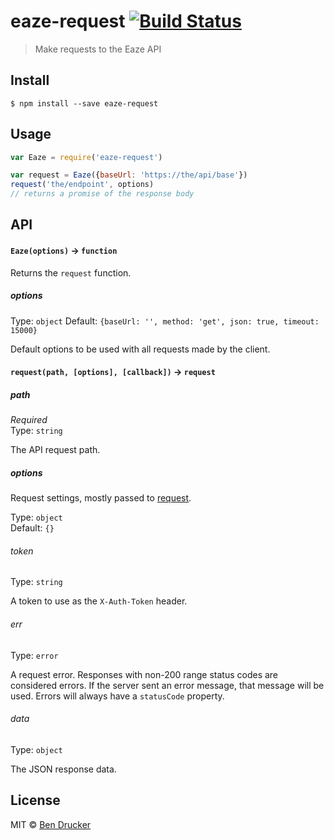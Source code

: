 # eaze-request [![Build Status](https://travis-ci.org/eaze/eaze-request.svg?branch=master)](https://travis-ci.org/eaze/eaze-request)

> Make requests to the Eaze API


## Install

```
$ npm install --save eaze-request
```


## Usage

```js
var Eaze = require('eaze-request')

var request = Eaze({baseUrl: 'https://the/api/base'})
request('the/endpoint', options)
// returns a promise of the response body
```

## API

#### `Eaze(options)` -> `function`

Returns the `request` function.

##### options

Type: `object`
Default: `{baseUrl: '', method: 'get', json: true, timeout: 15000}`

Default options to be used with all requests made by the client.


#### `request(path, [options], [callback])` -> `request`

##### path

*Required*  
Type: `string`

The API request path.

##### options

Request settings, mostly passed to [request](https://github.com/request/request).

Type: `object`  
Default: `{}`

###### token

Type: `string`

A token to use as the `X-Auth-Token` header.

###### err

Type: `error`

A request error. Responses with non-200 range status codes are considered errors. If the server sent an error message, that message will be used. Errors will always have a `statusCode` property.

###### data

Type: `object`

The JSON response data.

## License

MIT © [Ben Drucker](http://bendrucker.me)
